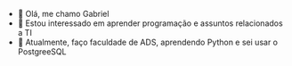 - 👋 Olá, me chamo Gabriel
- 👀 Estou interessado em aprender programação e assuntos relacionados a TI
- 🌱 Atualmente, faço faculdade de ADS, aprendendo Python e sei usar o PostgreeSQL
<!---
Nishiroiro/Nishiroiro is a ✨ special ✨ repository because its `README.md` (this file) appears on your GitHub profile.
You can click the Preview link to take a look at your changes.
--->
